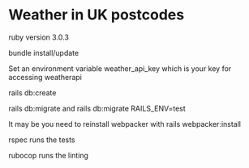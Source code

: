 # Weather in UK postcodes

ruby version 3.0.3

bundle install/update

Set an environment variable weather_api_key which is your key for accessing weatherapi

rails db:create

rails db:migrate and rails db:migrate RAILS_ENV=test

It may be you need to reinstall webpacker with rails webpacker:install

rspec runs the tests

rubocop runs the linting
